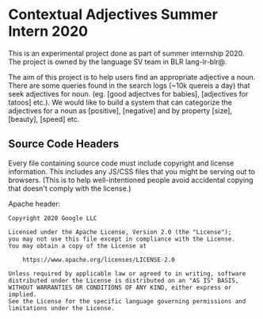 # Contextual Adjectives Summer Intern 2020

This is an experimental project done as part of summer internship 2020. The
project is owned by the language SV team in BLR lang-lr-blr@.

The aim of this project is to help users find an appropriate adjective a noun.
There are some queries found in the search logs (~10k quereis a day) that seek
adjectives for noun. (eg. [good adjectves for babies], [adjectives for tatoos]
etc.). We would like to build a system that can categorize the adjectives for a
noun as [positive], [negative] and by property [size], [beauty], [speed] etc.




## Source Code Headers

Every file containing source code must include copyright and license
information. This includes any JS/CSS files that you might be serving out to
browsers. (This is to help well-intentioned people avoid accidental copying that
doesn't comply with the license.)

Apache header:

    Copyright 2020 Google LLC

    Licensed under the Apache License, Version 2.0 (the "License");
    you may not use this file except in compliance with the License.
    You may obtain a copy of the License at

        https://www.apache.org/licenses/LICENSE-2.0

    Unless required by applicable law or agreed to in writing, software
    distributed under the License is distributed on an "AS IS" BASIS,
    WITHOUT WARRANTIES OR CONDITIONS OF ANY KIND, either express or implied.
    See the License for the specific language governing permissions and
    limitations under the License.
